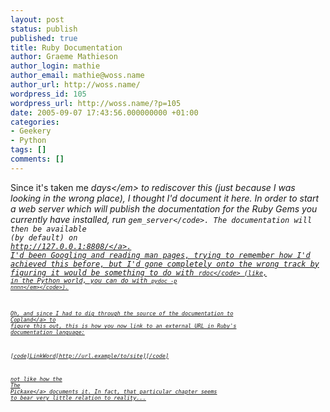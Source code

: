 ```yaml
---
layout: post
status: publish
published: true
title: Ruby Documentation
author: Graeme Mathieson
author_login: mathie
author_email: mathie@woss.name
author_url: http://woss.name/
wordpress_id: 105
wordpress_url: http://woss.name/?p=105
date: 2005-09-07 17:43:56.000000000 +01:00
categories:
- Geekery
- Python
tags: []
comments: []
---
```

Since it's taken me <em>days<&#47;em> to rediscover this (just because I was looking in the wrong place), I thought I'd document it here.  In order to start a web server which will publish the documentation for the Ruby Gems you currently have installed, run <code>gem_server<&#47;code>.  The documentation will then be available (by default) on <a href="http:&#47;&#47;127.0.0.1:8808&#47;">http:&#47;&#47;127.0.0.1:8808&#47;<&#47;a>.  I'd been Googling and reading man pages, trying to remember how I'd achieved this before, but I'd gone completely onto the wrong track by figuring it would be something to do with <code>rdoc<&#47;code> (like, in the Python world, you can do with <code>pydoc -p <em>nnnn<&#47;em><&#47;code>).

Oh, and since I had to dig through the source of the documentation to <a href="http:&#47;&#47;copland.rubyforge.org&#47;">Copland<&#47;a> to figure this out, this is how you now link to an external URL in Ruby's documentation language:

[code]LinkWord[http:&#47;&#47;url.example&#47;to&#47;site][&#47;code]

not like how the <a href="http:&#47;&#47;www.rubycentral.com&#47;book&#47;rdtool.html" title="Programming Ruby: Embedded Documentation">The Pickaxe<&#47;a> documents it.  In fact, that particular chapter seems to bear very little relation to reality...
